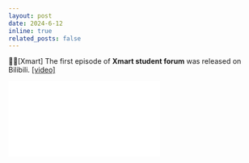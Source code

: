```yaml
---
layout: post
date: 2024-6-12
inline: true
related_posts: false
---
```


🧑‍💻[Xmart] The first episode of **Xmart student forum** was released on Bilibili. <a href="https://www.bilibili.com/video/BV1FJ4m137ZB"> [video] </a> 

<iframe src="//player.bilibili.com/player.html?bvid=BV1FJ4m137ZB&page=1" scrolling="no" border="0" frameborder="no" framespacing="0" allowfullscreen="true"> </iframe>